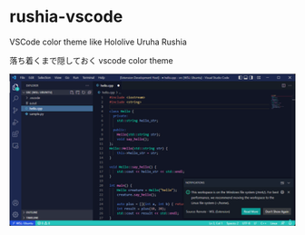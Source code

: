 # rushia-vscode

VSCode color theme like Hololive Uruha Rushia

落ち着くまで隠しておく vscode color theme

![rushia](./images/rushia.png)
